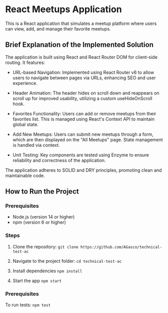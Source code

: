 # React Meetups Application

This is a React application that simulates a meetup platform where users can view, add, and manage their favorite meetups.

## Brief Explanation of the Implemented Solution

The application is built using React and React Router DOM for client-side routing. It features:

- URL-based Navigation: Implemented using React Router v6 to allow users to navigate between pages via URLs, enhancing SEO and user experience.

- Header Animation: The header hides on scroll down and reappears on scroll up for improved usability, utilizing a custom useHideOnScroll hook.

- Favorites Functionality: Users can add or remove meetups from their favorites list. This is managed using React's Context API to maintain global state.

- Add New Meetups: Users can submit new meetups through a form, which are then displayed on the "All Meetups" page. State management is handled via context.

- Unit Testing: Key components are tested using Enzyme to ensure reliability and correctness of the application.

The application adheres to SOLID and DRY principles, promoting clean and maintainable code.

## How to Run the Project

### Prerequisites

- Node.js (version 14 or higher)
- npm (version 6 or higher)

### Steps

1. Clone the repository:
   `git clone https://github.com/AGasco/technical-test-ac`

2. Navigate to the project folder:
   `cd technical-test-ac`

3. Install dependencies
   `npm install`

4. Start the app
   `npm start`

### Prerequisites

To run tests:
`npm test`
